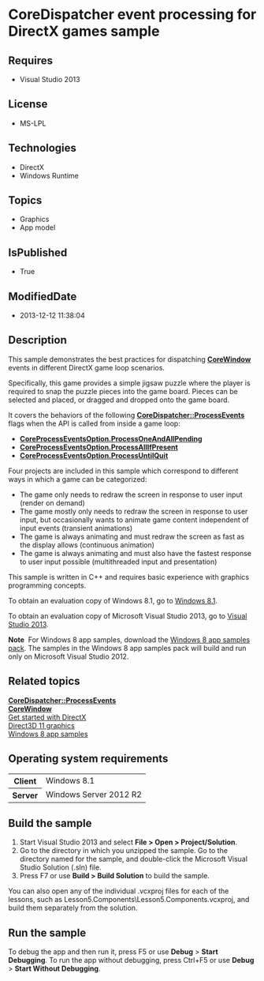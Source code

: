 # CoreDispatcher event processing for DirectX games sample
## Requires
* Visual Studio 2013
## License
* MS-LPL
## Technologies
* DirectX
* Windows Runtime
## Topics
* Graphics
* App model
## IsPublished
* True
## ModifiedDate
* 2013-12-12 11:38:04
## Description

<div id="mainSection">
<p>This sample demonstrates the best practices for dispatching <a href="http://msdn.microsoft.com/library/windows/apps/br208225">
<b>CoreWindow</b></a> events in different DirectX game loop scenarios. </p>
<p>Specifically, this game provides a simple jigsaw puzzle where the player is required to snap the puzzle pieces into the game board. Pieces can be selected and placed, or dragged and dropped onto the game board.</p>
<p>It covers the behaviors of the following <a href="http://msdn.microsoft.com/library/windows/apps/br208215">
<b>CoreDispatcher::ProcessEvents</b></a> flags when the API is called from inside a game loop:</p>
<ul>
<li><a href="http://msdn.microsoft.com/library/windows/apps/br208217"><b>CoreProcessEventsOption.ProcessOneAndAllPending</b></a>
</li><li><a href="http://msdn.microsoft.com/library/windows/apps/br208217"><b>CoreProcessEventsOption.ProcessAllIfPresent</b></a>
</li><li><a href="http://msdn.microsoft.com/library/windows/apps/br208217"><b>CoreProcessEventsOption.ProcessUntilQuit</b></a>
</li></ul>
<p></p>
<p>Four projects are included in this sample which correspond to different ways in which a game can be categorized:
</p>
<ul>
<li>The game only needs to redraw the screen in response to user input (render on demand)
</li><li>The game mostly only needs to redraw the screen in response to user input, but occasionally wants to animate game content independent of input events (transient animations)
</li><li>The game is always animating and must redraw the screen as fast as the display allows (continuous animation)
</li><li>The game is always animating and must also have the fastest response to user input possible (multithreaded input and presentation)
</li></ul>
<p></p>
<p>This sample is written in C&#43;&#43; and requires basic experience with graphics programming concepts.</p>
<p>To obtain an evaluation copy of Windows&nbsp;8.1, go to <a href="http://go.microsoft.com/fwlink/p/?linkid=301696">
Windows&nbsp;8.1</a>.</p>
<p>To obtain an evaluation copy of Microsoft Visual Studio&nbsp;2013, go to <a href="http://go.microsoft.com/fwlink/p/?linkid=301697">
Visual Studio&nbsp;2013</a>.</p>
<p></p>
<p class="note"><b>Note</b>&nbsp;&nbsp;For Windows&nbsp;8 app samples, download the <a href="http://go.microsoft.com/fwlink/p/?LinkId=301698">
Windows&nbsp;8 app samples pack</a>. The samples in the Windows&nbsp;8 app samples pack will build and run only on Microsoft Visual Studio&nbsp;2012.</p>
<p></p>
<h2><a id="related_topics"></a>Related topics</h2>
<dl><dt><a href="http://msdn.microsoft.com/library/windows/apps/br208215"><b>CoreDispatcher::ProcessEvents</b></a>
</dt><dt><a href="http://msdn.microsoft.com/library/windows/apps/br208225"><b>CoreWindow</b></a>
</dt><dt><a href="http://msdn.microsoft.com/library/windows/apps/jj554502">Get started with DirectX</a>
</dt><dt><a href="http://msdn.microsoft.com/library/windows/apps/ff476080">Direct3D 11 graphics</a>
</dt><dt><a href="http://go.microsoft.com/fwlink/p/?LinkID=227694">Windows 8 app samples</a>
</dt></dl>
<h2>Operating system requirements</h2>
<table>
<tbody>
<tr>
<th>Client</th>
<td><dt>Windows&nbsp;8.1 </dt></td>
</tr>
<tr>
<th>Server</th>
<td><dt>Windows Server&nbsp;2012&nbsp;R2 </dt></td>
</tr>
</tbody>
</table>
<h2>Build the sample</h2>
<ol>
<li>Start Visual Studio&nbsp;2013 and select <b>File &gt; Open &gt; Project/Solution</b>.
</li><li>Go to the directory in which you unzipped the sample. Go to the directory named for the sample, and double-click the Microsoft Visual Studio Solution (.sln) file.
</li><li>Press F7 or use <b>Build &gt; Build Solution</b> to build the sample. </li></ol>
<p>You can also open any of the individual .vcxproj files for each of the lessons, such as Lesson5.Components\Lesson5.Components.vcxproj, and build them separately from the solution.</p>
<h2>Run the sample</h2>
<p>To debug the app and then run it, press F5 or use <b>Debug</b> &gt; <b>Start Debugging</b>. To run the app without debugging, press Ctrl&#43;F5 or use
<b>Debug</b> &gt; <b>Start Without Debugging</b>. </p>
</div>
